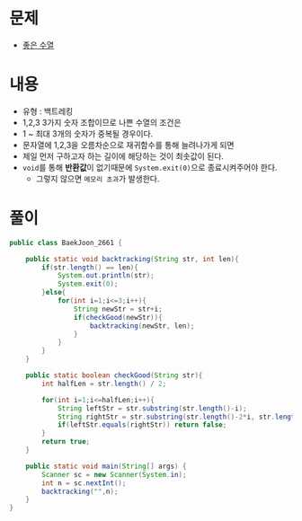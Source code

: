 # 문제
* [좋은 수열](https://www.acmicpc.net/problem/2661)

# 내용
* 유형 : 백트레킹
* 1,2,3 3가지 숫자 조합이므로 나쁜 수열의 조건은
* 1 ~ 최대 3개의 숫자가 중복될 경우이다.
* 문자열에 1,2,3을 오름차순으로 재귀함수를 통해 늘려나가게 되면 
* 제일 먼저 구하고자 하는 길이에 해당하는 것이 최솟값이 된다.
* `void`를 통해 **반환값**이 없기때문에 `System.exit(0)`으로 종료시켜주어야 한다.
  * 그렇지 않으면 `메모리 초과`가 발생한다.

# 풀이
```java
public class BaekJoon_2661 {

    public static void backtracking(String str, int len){
        if(str.length() == len){
            System.out.println(str);
            System.exit(0);
        }else{
            for(int i=1;i<=3;i++){
                String newStr = str+i;
                if(checkGood(newStr)){
                    backtracking(newStr, len);
                }
            }
        }
    }

    public static boolean checkGood(String str){
        int halfLen = str.length() / 2;

        for(int i=1;i<=halfLen;i++){
            String leftStr = str.substring(str.length()-i);
            String rightStr = str.substring(str.length()-2*i, str.length()-i);
            if(leftStr.equals(rightStr)) return false;
        }
        return true;
    }

    public static void main(String[] args) {
        Scanner sc = new Scanner(System.in);
        int n = sc.nextInt();
        backtracking("",n);
    }
}
```